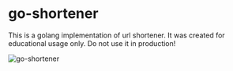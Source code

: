 go-shortener
=======

This is a golang implementation of url shortener. It was created for educational usage only. Do not use it in production!

![go-shortener](http://asnelzin.ru/files/u.png)
